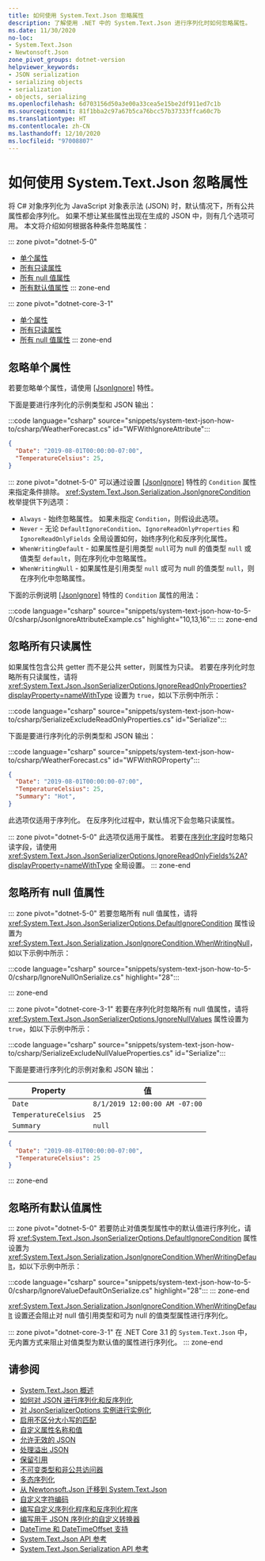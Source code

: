 ```yaml
---
title: 如何使用 System.Text.Json 忽略属性
description: 了解使用 .NET 中的 System.Text.Json 进行序列化时如何忽略属性。
ms.date: 11/30/2020
no-loc:
- System.Text.Json
- Newtonsoft.Json
zone_pivot_groups: dotnet-version
helpviewer_keywords:
- JSON serialization
- serializing objects
- serialization
- objects, serializing
ms.openlocfilehash: 6d703156d50a3e00a33cea5e15be2df911ed7c1b
ms.sourcegitcommit: 81f1bba2c97a67b5ca76bcc57b37333ffca60c7b
ms.translationtype: HT
ms.contentlocale: zh-CN
ms.lasthandoff: 12/10/2020
ms.locfileid: "97008807"
---
```

# <a name="how-to-ignore-properties-with-no-locsystemtextjson"></a>如何使用 System.Text.Json 忽略属性

将 C# 对象序列化为 JavaScript 对象表示法 (JSON) 时，默认情况下，所有公共属性都会序列化。 如果不想让某些属性出现在生成的 JSON 中，则有几个选项可用。 本文将介绍如何根据各种条件忽略属性：

::: zone pivot="dotnet-5-0"

* [单个属性](#ignore-individual-properties)
* [所有只读属性](#ignore-all-read-only-properties)
* [所有 null 值属性](#ignore-all-null-value-properties)
* [所有默认值属性](#ignore-all-default-value-properties)
::: zone-end

::: zone pivot="dotnet-core-3-1"

* [单个属性](#ignore-individual-properties)
* [所有只读属性](#ignore-all-read-only-properties)
* [所有 null 值属性](#ignore-all-null-value-properties)
::: zone-end

## <a name="ignore-individual-properties"></a>忽略单个属性

若要忽略单个属性，请使用 [[JsonIgnore]](xref:System.Text.Json.Serialization.JsonIgnoreAttribute) 特性。

下面是要进行序列化的示例类型和 JSON 输出：

:::code language="csharp" source="snippets/system-text-json-how-to/csharp/WeatherForecast.cs" id="WFWithIgnoreAttribute":::

```json
{
  "Date": "2019-08-01T00:00:00-07:00",
  "TemperatureCelsius": 25,
}
```

::: zone pivot="dotnet-5-0"
可以通过设置 [[JsonIgnore]](xref:System.Text.Json.Serialization.JsonIgnoreAttribute) 特性的 `Condition` 属性来指定条件排除。 <xref:System.Text.Json.Serialization.JsonIgnoreCondition> 枚举提供下列选项：

* `Always` - 始终忽略属性。 如果未指定 `Condition`，则假设此选项。
* `Never` - 无论 `DefaultIgnoreCondition`、`IgnoreReadOnlyProperties` 和 `IgnoreReadOnlyFields` 全局设置如何，始终序列化和反序列化属性。
* `WhenWritingDefault` - 如果属性是引用类型 `null`可为 null 的值类型 `null` 或值类型 `default`，则在序列化中忽略属性。
* `WhenWritingNull` - 如果属性是引用类型 `null` 或可为 null 的值类型 `null`，则在序列化中忽略属性。

下面的示例说明 [[JsonIgnore]](xref:System.Text.Json.Serialization.JsonIgnoreAttribute) 特性的 `Condition` 属性的用法：

:::code language="csharp" source="snippets/system-text-json-how-to-5-0/csharp/JsonIgnoreAttributeExample.cs" highlight="10,13,16":::
::: zone-end

## <a name="ignore-all-read-only-properties"></a>忽略所有只读属性

如果属性包含公共 getter 而不是公共 setter，则属性为只读。 若要在序列化时忽略所有只读属性，请将 <xref:System.Text.Json.JsonSerializerOptions.IgnoreReadOnlyProperties?displayProperty=nameWithType> 设置为 `true`，如以下示例中所示：

:::code language="csharp" source="snippets/system-text-json-how-to/csharp/SerializeExcludeReadOnlyProperties.cs" id="Serialize":::

下面是要进行序列化的示例类型和 JSON 输出：

:::code language="csharp" source="snippets/system-text-json-how-to/csharp/WeatherForecast.cs" id="WFWithROProperty":::

```json
{
  "Date": "2019-08-01T00:00:00-07:00",
  "TemperatureCelsius": 25,
  "Summary": "Hot",
}
```

此选项仅适用于序列化。 在反序列化过程中，默认情况下会忽略只读属性。

::: zone pivot="dotnet-5-0"
此选项仅适用于属性。 若要在[序列化字段](system-text-json-how-to.md#include-fields)时忽略只读字段，请使用 <xref:System.Text.Json.JsonSerializerOptions.IgnoreReadOnlyFields%2A?displayProperty=nameWithType> 全局设置。
::: zone-end

## <a name="ignore-all-null-value-properties"></a>忽略所有 null 值属性

::: zone pivot="dotnet-5-0"
若要忽略所有 null 值属性，请将 <xref:System.Text.Json.JsonSerializerOptions.DefaultIgnoreCondition> 属性设置为 <xref:System.Text.Json.Serialization.JsonIgnoreCondition.WhenWritingNull>，如以下示例中所示：

:::code language="csharp" source="snippets/system-text-json-how-to-5-0/csharp/IgnoreNullOnSerialize.cs" highlight="28":::

::: zone-end

::: zone pivot="dotnet-core-3-1"
若要在序列化时忽略所有 null 值属性，请将 <xref:System.Text.Json.JsonSerializerOptions.IgnoreNullValues> 属性设置为 `true`，如以下示例中所示：

:::code language="csharp" source="snippets/system-text-json-how-to/csharp/SerializeExcludeNullValueProperties.cs" id="Serialize":::

下面是要进行序列化的示例对象和 JSON 输出：

| Property             | 值                         |
|----------------------|-------------------------------|
| `Date`               | `8/1/2019 12:00:00 AM -07:00` |
| `TemperatureCelsius` | `25`                          |
| `Summary`            | `null`                        |

```json
{
  "Date": "2019-08-01T00:00:00-07:00",
  "TemperatureCelsius": 25
}
```

::: zone-end

## <a name="ignore-all-default-value-properties"></a>忽略所有默认值属性

::: zone pivot="dotnet-5-0"
若要防止对值类型属性中的默认值进行序列化，请将 <xref:System.Text.Json.JsonSerializerOptions.DefaultIgnoreCondition> 属性设置为 <xref:System.Text.Json.Serialization.JsonIgnoreCondition.WhenWritingDefault>，如以下示例中所示：

:::code language="csharp" source="snippets/system-text-json-how-to-5-0/csharp/IgnoreValueDefaultOnSerialize.cs" highlight="28":::
::: zone-end

<xref:System.Text.Json.Serialization.JsonIgnoreCondition.WhenWritingDefault> 设置还会阻止对 null 值引用类型和可为 null 的值类型属性进行序列化。

::: zone pivot="dotnet-core-3-1"
在 .NET Core 3.1 的 `System.Text.Json` 中，无内置方式来阻止对值类型为默认值的属性进行序列化。
::: zone-end

## <a name="see-also"></a>请参阅

* [System.Text.Json 概述](system-text-json-overview.md)
* [如何对 JSON 进行序列化和反序列化](system-text-json-how-to.md)
* [对 JsonSerializerOptions 实例进行实例化](system-text-json-configure-options.md)
* [启用不区分大小写的匹配](system-text-json-character-casing.md)
* [自定义属性名称和值](system-text-json-customize-properties.md)
* [允许无效的 JSON](system-text-json-invalid-json.md)
* [处理溢出 JSON](system-text-json-handle-overflow.md)
* [保留引用](system-text-json-preserve-references.md)
* [不可变类型和非公共访问器](system-text-json-immutability.md)
* [多态序列化](system-text-json-polymorphism.md)
* [从 Newtonsoft.Json 迁移到 System.Text.Json](system-text-json-migrate-from-newtonsoft-how-to.md)
* [自定义字符编码](system-text-json-character-encoding.md)
* [编写自定义序列化程序和反序列化程序](write-custom-serializer-deserializer.md)
* [编写用于 JSON 序列化的自定义转换器](system-text-json-converters-how-to.md)
* [DateTime 和 DateTimeOffset 支持](../datetime/system-text-json-support.md)
* [System.Text.Json API 参考](xref:System.Text.Json)
* [System.Text.Json.Serialization API 参考](xref:System.Text.Json.Serialization)
